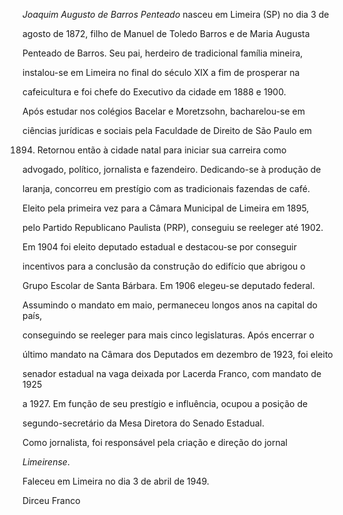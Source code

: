 

*Joaquim Augusto de Barros Penteado* nasceu em Limeira (SP) no dia 3 de

agosto de 1872, filho de Manuel de Toledo Barros e de Maria Augusta

Penteado de Barros. Seu pai, herdeiro de tradicional família mineira,

instalou-se em Limeira no final do século XIX a fim de prosperar na

cafeicultura e foi chefe do Executivo da cidade em 1888 e 1900.



Após estudar nos colégios Bacelar e Moretzsohn, bacharelou-se em

ciências jurídicas e sociais pela Faculdade de Direito de São Paulo em

1894. Retornou então à cidade natal para iniciar sua carreira como

advogado, político, jornalista e fazendeiro. Dedicando-se à produção de

laranja, concorreu em prestígio com as tradicionais fazendas de café.



Eleito pela primeira vez para a Câmara Municipal de Limeira em 1895,

pelo Partido Republicano Paulista (PRP), conseguiu se reeleger até 1902.

Em 1904 foi eleito deputado estadual e destacou-se por conseguir

incentivos para a conclusão da construção do edifício que abrigou o

Grupo Escolar de Santa Bárbara. Em 1906 elegeu-se deputado federal.

Assumindo o mandato em maio, permaneceu longos anos na capital do país,

conseguindo se reeleger para mais cinco legislaturas. Após encerrar o

último mandato na Câmara dos Deputados em dezembro de 1923, foi eleito

senador estadual na vaga deixada por Lacerda Franco, com mandato de 1925

a 1927. Em função de seu prestígio e influência, ocupou a posição de

segundo-secretário da Mesa Diretora do Senado Estadual.



Como jornalista, foi responsável pela criação e direção do jornal

*Limeirense*.



Faleceu em Limeira no dia 3 de abril de 1949.



Dirceu Franco



